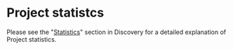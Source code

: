 # Project statistcs

Please see the "[Statistics](/dashboard/menu/discovery/statistics.html)" section in Discovery for a detailed explanation of Project statistics.
